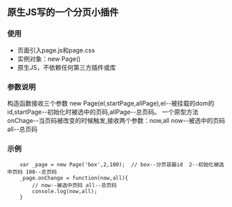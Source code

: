 ##	原生JS写的一个分页小插件
###	使用
*	页面引入page.js和page.css
*	实例对象：new Page()
*	原生JS，不依赖任何第三方插件或库
###	参数说明
>
构造函数接收三个参数 new Page(el,startPage,allPage),el--被挂载的dom的id,startPage--初始化时被选中的页码,allPage--总页码。
一个原型方法 onChage--当页码被改变的时候触发,接收两个参数：now,all now--被选中的页码 all--总页码 
###	示例
```
	var _page = new Page('box',2,100);  // box--分页容器id  2--初始化被选中页码 100--总页码
	_page.onChange = function(now,all){
	    // now--被选中页码 all--总页码
		console.log(now,all);
	}
```